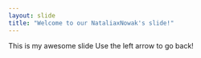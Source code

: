 ```yaml
---
layout: slide
title: "Welcome to our NataliaxNowak's slide!"
---
```

This is my awesome slide
Use the left arrow to go back!
